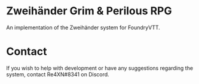 # Zweihänder Grim & Perilous RPG

An implementation of the Zweihänder system for FoundryVTT.

# Contact

If you wish to help with development or have any suggestions regarding the system, contact Re4XN#8341 on Discord.